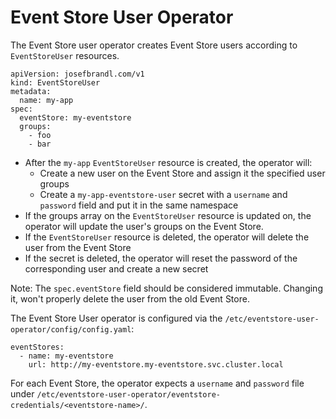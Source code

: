 # Event Store User Operator

The Event Store user operator creates Event Store users according to `EventStoreUser` resources.

```
apiVersion: josefbrandl.com/v1
kind: EventStoreUser
metadata:
  name: my-app
spec:
  eventStore: my-eventstore
  groups:
    - foo
    - bar
```

- After the `my-app` `EventStoreUser` resource is created, the operator will:
  - Create a new user on the Event Store and assign it the specified user groups
  - Create a `my-app-eventstore-user` secret with a `username` and `password` field and put it in the same namespace
- If the groups array on the `EventStoreUser` resource is updated on, the operator will update the user's groups on the Event Store.
- If the `EventStoreUser` resource is deleted, the operator will delete the user from the Event Store
- If the secret is deleted, the operator will reset the password of the corresponding user and create a new secret

Note: The `spec.eventStore` field should be considered immutable. Changing it, won't properly delete the user from the old Event Store.

The Event Store User operator is configured via the `/etc/eventstore-user-operator/config/config.yaml`:

```
eventStores:
  - name: my-eventstore
    url: http://my-eventstore.my-eventstore.svc.cluster.local
```

For each Event Store, the operator expects a `username` and `password` file under `/etc/eventstore-user-operator/eventstore-credentials/<eventstore-name>/`.

